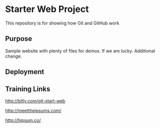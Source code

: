 # Starter Web Project

This repository is for showing how Git and GitHub work

## Purpose

Sample website with plenty of files for demos.
If we are lucky.
Additional change.

## Deployment

## Training Links

http://bitly.com/git-start-web<p>
http://meettheipsums.com/<p>
http://hipsum.co/<p>


